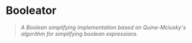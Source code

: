 # Booleator

> _A Boolean simplifying implementation based on Quine-Mclusky's algorithm for simplifying boolean expressions._
